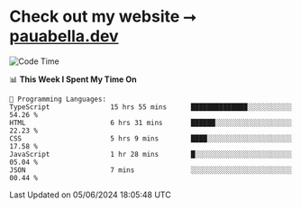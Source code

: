 # Check out my website ⭢ [pauabella.dev](https://pauabella.dev)

<!--START_SECTION:waka-->
![Code Time](http://img.shields.io/badge/Code%20Time-3%2C429%20hrs%2028%20mins-blue)

📊 **This Week I Spent My Time On** 

```text
💬 Programming Languages: 
TypeScript               15 hrs 55 mins      ██████████████░░░░░░░░░░░   54.26 % 
HTML                     6 hrs 31 mins       ██████░░░░░░░░░░░░░░░░░░░   22.23 % 
CSS                      5 hrs 9 mins        ████░░░░░░░░░░░░░░░░░░░░░   17.58 % 
JavaScript               1 hr 28 mins        █░░░░░░░░░░░░░░░░░░░░░░░░   05.04 % 
JSON                     7 mins              ░░░░░░░░░░░░░░░░░░░░░░░░░   00.44 % 
```


 Last Updated on 05/06/2024 18:05:48 UTC
<!--END_SECTION:waka-->

